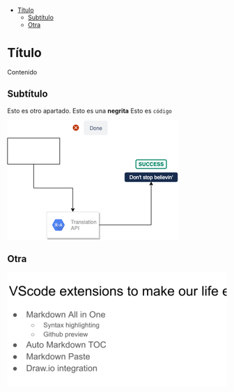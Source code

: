 <!-- TOC -->

- [Título](#título)
  - [Subtítulo](#subtítulo)
  - [Otra](#otra)

<!-- /TOC -->

# Título

Contenido

## Subtítulo

Esto es otro apartado. Esto es una **negrita**
Esto es `código`

![](docs/diagrama.drawio.png)

## Otra

![](docs/captura.png)